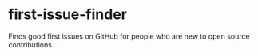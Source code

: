 # first-issue-finder
Finds good first issues on GitHub for people who are new to open source contributions. 
